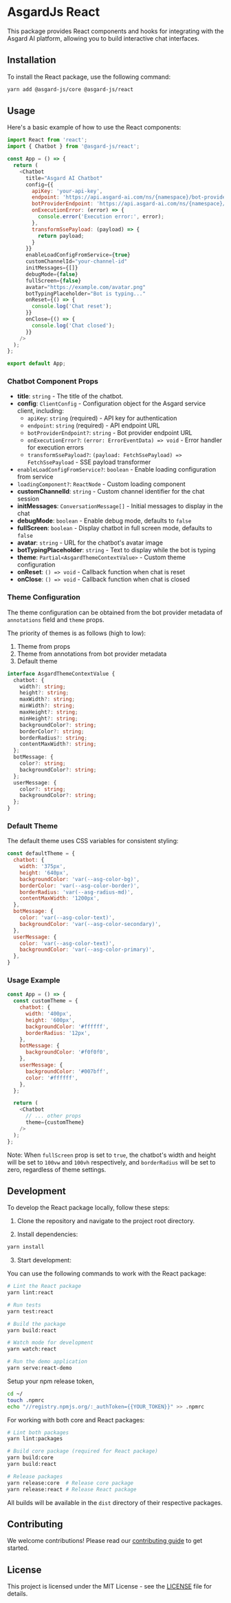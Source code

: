 # AsgardJs React

This package provides React components and hooks for integrating with the Asgard AI platform, allowing you to build interactive chat interfaces.

## Installation

To install the React package, use the following command:

```sh
yarn add @asgard-js/core @asgard-js/react
```

## Usage

Here's a basic example of how to use the React components:

```javascript
import React from 'react';
import { Chatbot } from '@asgard-js/react';

const App = () => {
  return (
    <Chatbot
      title="Asgard AI Chatbot"
      config={{
        apiKey: 'your-api-key',
        endpoint: 'https://api.asgard-ai.com/ns/{namespace}/bot-provider/{botProviderId}/message/sse',
        botProviderEndpoint: 'https://api.asgard-ai.com/ns/{namespace}/bot-provider/{botProviderId}',
        onExecutionError: (error) => {
          console.error('Execution error:', error);
        },
        transformSsePayload: (payload) => {
          return payload;
        }
      }}
      enableLoadConfigFromService={true}
      customChannelId="your-channel-id"
      initMessages={[]}
      debugMode={false}
      fullScreen={false}
      avatar="https://example.com/avatar.png"
      botTypingPlaceholder="Bot is typing..."
      onReset={() => {
        console.log('Chat reset');
      }}
      onClose={() => {
        console.log('Chat closed');
      }}
    />
  );
};

export default App;
```

### Chatbot Component Props

- **title**: `string` - The title of the chatbot.
- **config**: `ClientConfig` - Configuration object for the Asgard service client, including:
  - `apiKey`: `string` (required) - API key for authentication
  - `endpoint`: `string` (required) - API endpoint URL
  - `botProviderEndpoint?`: `string` - Bot provider endpoint URL
  - `onExecutionError?`: `(error: ErrorEventData) => void` - Error handler for execution errors
  - `transformSsePayload?`: `(payload: FetchSsePayload) => FetchSsePayload` - SSE payload transformer
- `enableLoadConfigFromService?`: `boolean` - Enable loading configuration from service
- `loadingComponent?`: `ReactNode` - Custom loading component
- **customChannelId**: `string` - Custom channel identifier for the chat session
- **initMessages**: `ConversationMessage[]` - Initial messages to display in the chat
- **debugMode**: `boolean` - Enable debug mode, defaults to `false`
- **fullScreen**: `boolean` - Display chatbot in full screen mode, defaults to `false`
- **avatar**: `string` - URL for the chatbot's avatar image
- **botTypingPlaceholder**: `string` - Text to display while the bot is typing
- **theme**: `Partial<AsgardThemeContextValue>` - Custom theme configuration
- **onReset**: `() => void` - Callback function when chat is reset
- **onClose**: `() => void` - Callback function when chat is closed

### Theme Configuration
The theme configuration can be obtained from the bot provider metadata of `annotations` field and `theme` props.

The priority of themes is as follows (high to low):
1. Theme from props
2. Theme from annotations from bot provider metadata
3. Default theme

```typescript
interface AsgardThemeContextValue {
  chatbot: {
    width?: string;
    height?: string;
    maxWidth?: string;
    minWidth?: string;
    maxHeight?: string;
    minHeight?: string;
    backgroundColor?: string;
    borderColor?: string;
    borderRadius?: string;
    contentMaxWidth?: string;
  };
  botMessage: {
    color?: string;
    backgroundColor?: string;
  };
  userMessage: {
    color?: string;
    backgroundColor?: string;
  };
}
```

### Default Theme

The default theme uses CSS variables for consistent styling:

```javascript
const defaultTheme = {
  chatbot: {
    width: '375px',
    height: '640px',
    backgroundColor: 'var(--asg-color-bg)',
    borderColor: 'var(--asg-color-border)',
    borderRadius: 'var(--asg-radius-md)',
    contentMaxWidth: '1200px',
  },
  botMessage: {
    color: 'var(--asg-color-text)',
    backgroundColor: 'var(--asg-color-secondary)',
  },
  userMessage: {
    color: 'var(--asg-color-text)',
    backgroundColor: 'var(--asg-color-primary)',
  },
}
```

### Usage Example

```javascript
const App = () => {
  const customTheme = {
    chatbot: {
      width: '400px',
      height: '600px',
      backgroundColor: '#ffffff',
      borderRadius: '12px',
    },
    botMessage: {
      backgroundColor: '#f0f0f0',
    },
    userMessage: {
      backgroundColor: '#007bff',
      color: '#ffffff',
    },
  };

  return (
    <Chatbot
      // ... other props
      theme={customTheme}
    />
  );
};
```

Note: When `fullScreen` prop is set to `true`, the chatbot's width and height will be set to `100vw` and `100vh` respectively, and `borderRadius` will be set to zero, regardless of theme settings.

## Development

To develop the React package locally, follow these steps:

1. Clone the repository and navigate to the project root directory.

2. Install dependencies:

```sh
yarn install
```

3. Start development:

You can use the following commands to work with the React package:

```sh
# Lint the React package
yarn lint:react

# Run tests
yarn test:react

# Build the package
yarn build:react

# Watch mode for development
yarn watch:react

# Run the demo application
yarn serve:react-demo
```

Setup your npm release token,

```sh
cd ~/
touch .npmrc
echo "//registry.npmjs.org/:_authToken={{YOUR_TOKEN}}" >> .npmrc
```

For working with both core and React packages:

```sh
# Lint both packages
yarn lint:packages

# Build core package (required for React package)
yarn build:core
yarn build:react

# Release packages
yarn release:core  # Release core package
yarn release:react # Release React package
```

All builds will be available in the `dist` directory of their respective packages.

## Contributing

We welcome contributions! Please read our [contributing guide](../../CONTRIBUTING.md) to get started.

## License

This project is licensed under the MIT License - see the [LICENSE](../../LICENSE) file for details.
